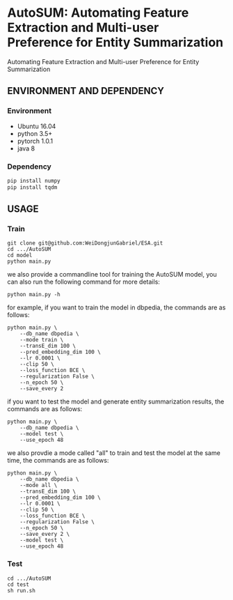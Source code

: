# AutoSUM: Automating Feature Extraction and Multi-user Preference for Entity Summarization
Automating Feature Extraction and Multi-user Preference for Entity Summarization
## ENVIRONMENT AND DEPENDENCY
### Environment
- Ubuntu 16.04
- python 3.5+
- pytorch 1.0.1
- java 8
### Dependency
```python
pip install numpy
pip install tqdm
```
## USAGE
### Train
```linux
git clone git@github.com:WeiDongjunGabriel/ESA.git
cd .../AutoSUM
cd model
python main.py
```
we also provide a commandline tool for training the AutoSUM model, you can also run the following command for more details:
```linux
python main.py -h
```
for example, if you want to train the model in dbpedia, the commands are as follows:
```linux
python main.py \
    --db_name dbpedia \
    --mode train \
    --transE_dim 100 \
    --pred_embedding_dim 100 \
    --lr 0.0001 \
    --clip 50 \
    --loss_function BCE \
    --regularization False \
    --n_epoch 50 \
    --save_every 2
```
if you want to test the model and generate entity summarization results, the commands are as follows:
```linux
python main.py \
    --db_name dbpedia \
    --model test \
    --use_epoch 48
```
we also provdie a mode called "all" to train and test the model at the same time, the commands are as follows:
```linux
python main.py \
    --db_name dbpedia \
    --mode all \
    --transE_dim 100 \
    --pred_embedding_dim 100 \
    --lr 0.0001 \
    --clip 50 \
    --loss_function BCE \
    --regularization False \
    --n_epoch 50 \
    --save_every 2 \
    --model test \
    --use_epoch 48
```
### Test
```linux
cd .../AutoSUM
cd test
sh run.sh
```
